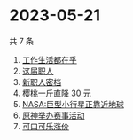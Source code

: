 # 2023-05-21

共 7 条

<!-- BEGIN -->
<!-- 最后更新时间 Sun May 21 2023 16:08:18 GMT+0800 (China Standard Time) -->

1. [工作生活都在乎](https://www.zhihu.com/search?q=%E5%B7%A5%E4%BD%9C%E7%94%9F%E6%B4%BB%E9%83%BD%E5%9C%A8%E4%B9%8E%20)
1. [这届职人](https://www.zhihu.com/search?q=%E8%BF%99%E5%B1%8A%E8%81%8C%E4%BA%BA%20)
1. [新职人密档](https://www.zhihu.com/search?q=%E6%96%B0%E8%81%8C%E4%BA%BA%E5%AF%86%E6%A1%A3)
1. [樱桃一斤直降 30 元](https://www.zhihu.com/search?q=%E6%A8%B1%E6%A1%83%E4%B8%80%E6%96%A4%E7%9B%B4%E9%99%8D%2030%20%E5%85%83)
1. [NASA:巨型小行星正靠近地球](https://www.zhihu.com/search?q=NASA%3A%E5%B7%A8%E5%9E%8B%E5%B0%8F%E8%A1%8C%E6%98%9F%E6%AD%A3%E9%9D%A0%E8%BF%91%E5%9C%B0%E7%90%83)
1. [原神举办赛事活动](https://www.zhihu.com/search?q=%E5%8E%9F%E7%A5%9E%E4%B8%BE%E5%8A%9E%E8%B5%9B%E4%BA%8B%E6%B4%BB%E5%8A%A8)
1. [可口可乐涨价](https://www.zhihu.com/search?q=%E5%8F%AF%E5%8F%A3%E5%8F%AF%E4%B9%90%E6%B6%A8%E4%BB%B7)

<!-- END -->
